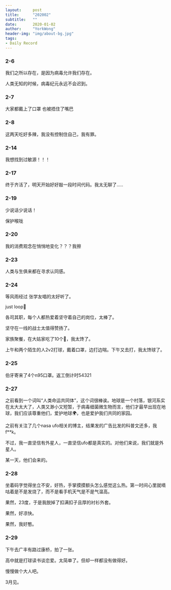 ```yaml
---
layout:     post
title:      "202002"
subtitle:   ""
date:       2020-01-02
author:     "YorkWong"
header-img: "img/about-bg.jpg"
tags:
- Daily Record
---
```

### 2-6

我们之所以存在，是因为病毒允许我们存在。

人类无知的时候，病毒纪元永远不会迟到。

### 2-7

大家都戴上了口罩 也被捂住了嘴巴 ​​​

### 2-8

这两天吃好多辣，我没有控制住自己，我有罪。

### 2-14

我想找到过敏源！！！

### 2-17

终于齐活了，明天开始好好敲一段时间代码。我太无聊了.....

### 2-19

少说话少说话！

保护喉咙

### 2-20

我的消费观念在悄悄地变化？？？我擦

### 2-23

人类与生俱来都在寻求认同感。

### 2-24

等风雨经过 张学友唱的太好听了。

just loop🔁

各司其职，每个人都热爱着坚守着自己的岗位，太棒了。

坚守在一线的战士太值得赞扬了。

家族聚餐，在大姑家吃了10个🍗，我太馋了。

上午和两个陌生的人2v2打球，戴着口罩，边打边喘。下午又去打，我太馋球了。

### 2-25

伯牙寄来了4个n95口罩。返工倒计时54321

### 2-27

之前看到一个词叫“人类命运共同体”，这个词很棒诶。地球是一个村落，银河系实在太大太大了，人类又渺小又短暂，于病毒细菌微生物而言，他们才最早出现在地球，我们应该尊重他们，爱护地球🌍，也是爱护我们共同的家园。

之前有关注了几个nasa ufo相关的博主，结果发的广告比发的科普文还多，我f**k。

不过，我一直坚信有外星人，一直坚信ufo都是真实的。对他们来说，我们就是外星人。

某一天，他们会来的。

### 2-28

坐着码字觉得坐立不安，好热，手掌摸摸额头怎么感觉这么热。第一时间心里就嘀咕着是不是发烧了，而不是看手机天气是不是气温高。

果然，23度，于是我脱掉了扣满扣子且厚的衬衫外套。

果然，好凉快。

果然，我好憨。

### 2-29

下午去广丰有路过康桥，拍了一张。

高中就是打球读书谈恋爱。太简单了。但却一样都没有做得好。

慢慢做个大人吧。

3月见。